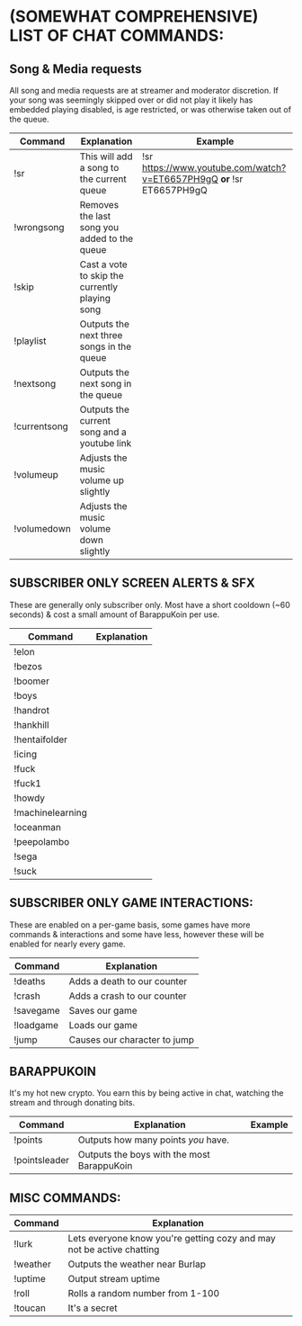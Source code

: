 # (SOMEWHAT COMPREHENSIVE) LIST OF CHAT COMMANDS:

## Song & Media requests

All song and media requests are at streamer and moderator discretion. If your song was seemingly skipped over or did not play it likely has embedded playing disabled, is age restricted, or was otherwise taken out of the queue.

Command | Explanation | Example
------- | ------------| ------------------
!sr | This will add a song to the current queue | !sr https://www.youtube.com/watch?v=ET6657PH9gQ **or** !sr ET6657PH9gQ
!wrongsong | Removes the last song you added to the queue |
!skip | Cast a vote to skip the currently playing song |
!playlist | Outputs the next three songs in the queue |
!nextsong | Outputs the next song in the queue |
!currentsong | Outputs the current song and a youtube link |
!volumeup | Adjusts the music volume up slightly |
!volumedown | Adjusts the music volume down slightly |

## SUBSCRIBER ONLY SCREEN ALERTS & SFX

These are generally only subscriber only. Most have a short cooldown (~60 seconds) & cost a small amount of BarappuKoin per use.

Command | Explanation
--------| -----------
!elon |
!bezos |
!boomer |
!boys |
!handrot |
!hankhill |
!hentaifolder |
!icing |
!fuck |
!fuck1 |
!howdy |
!machinelearning |
!oceanman |
!peepolambo |
!sega |
!suck |

## SUBSCRIBER ONLY GAME INTERACTIONS:

These are enabled on a per-game basis, some games have more commands & interactions and some have less, however these will be enabled for nearly every game.

Command | Explanation
--------| -----------
!deaths | Adds a death to our counter  
!crash | Adds a crash to our counter
!savegame | Saves our game
!loadgame | Loads our game
!jump |Causes our character to jump

## BARAPPUKOIN

It's my hot new crypto. You earn this by being active in chat, watching the stream and through donating bits.

Command | Explanation | Example
------- | ------------| ------------------
!points | Outputs how many points *you* have. |
!pointsleader | Outputs the boys with the most BarappuKoin |

## MISC COMMANDS:

Command | Explanation
--------| -----------
!lurk | Lets everyone know you're getting cozy and may not be active chatting
!weather | Outputs the weather near Burlap
!uptime | Output stream uptime
!roll | Rolls a random number from 1-100
!toucan | It's a secret
